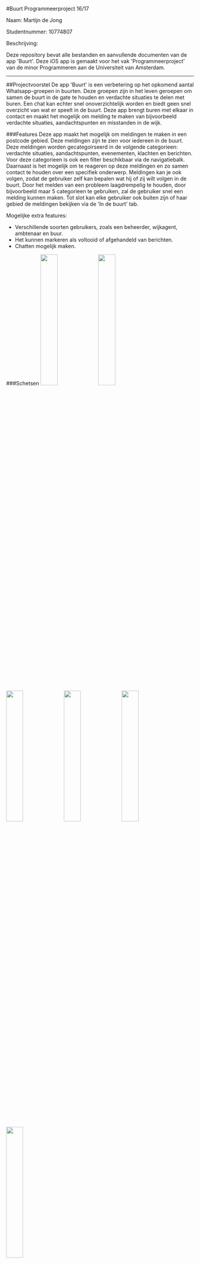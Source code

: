#Buurt
Programmeerproject 16/17

Naam: Martijn de Jong

Studentnummer: 10774807

Beschrijving:

Deze repository bevat alle bestanden en aanvullende documenten van de app 'Buurt'. Deze iOS app is gemaakt voor het vak 'Programmeerproject' van de minor Programmeren aan de Universiteit van Amsterdam.

---
##Projectvoorstel
De app 'Buurt' is een verbetering op het opkomend aantal Whatsapp-groepen in buurten. Deze groepen zijn in het leven geroepen om samen de buurt in de gate te houden en verdachte situaties te delen met buren. Een chat kan echter snel onoverzichtelijk worden en biedt geen snel overzicht van wat er speelt in de buurt. Deze app brengt buren met elkaar in contact en maakt het mogelijk om melding te maken van bijvoorbeeld verdachte situaties, aandachtspunten en misstanden in de wijk.


###Features
Deze app maakt het mogelijk om meldingen te maken in een postcode gebied. Deze meldingen zijn te zien voor iedereen in de buurt. Deze meldingen worden gecategoirseerd in de volgende categorieen: verdachte situaties, aandachtspunten, evenementen, klachten en berichten. Voor deze categorieen is ook een filter beschikbaar via de navigatiebalk. Daarnaast is het mogelijk om te reageren op deze meldingen en zo samen contact te houden over een specifiek onderwerp. Meldingen kan je ook volgen, zodat de gebruiker zelf kan bepalen wat hij of zij wilt volgen in de buurt. Door het melden van een probleem laagdrempelig te houden, door bijvoorbeeld maar 5 categorieen te gebruiken, zal de gebruiker snel een melding kunnen maken. Tot slot kan elke gebruiker ook buiten zijn of haar gebied de meldingen bekijken via de 'In de buurt' tab. 

Mogelijke extra features:
- Verschillende soorten gebruikers, zoals een beheerder, wijkagent, ambtenaar en buur.
- Het kunnen markeren als voltooid of afgehandeld van berichten.
- Chatten mogelijk maken.

###Schetsen
<img src="https://github.com/Martijn66/progproject/blob/master/doc/11.png" width=30%>
<img src="https://github.com/Martijn66/progproject/blob/master/doc/12.png" width=30%>
<img src="https://github.com/Martijn66/progproject/blob/master/doc/13.png" width=30%>
<img src="https://github.com/Martijn66/progproject/blob/master/doc/14.png" width=30%>
<img src="https://github.com/Martijn66/progproject/blob/master/doc/15.png" width=30%>
<img src="https://github.com/Martijn66/progproject/blob/master/doc/16.png" width=30%>

###Data
De meeste data wordt geleverd door de gebruikers zelf. Deze data wordt opgeslagen in een database en is vervolgens te raadplegen door de andere gebruikers. Daarnaast wordt er data verkregen met gebruik van MapKit waarbij coordinaten van een locatie worden opgehaald.


###Componenten
Deze app kan verdeeld worden in verschillende componenten. Het loginscherm wordt in principe alleen getoond bij het de eerste keer opnenen van de app. In dit scherm kan een account aangemaakt worden of indien de gebruiker al een account heeft kan hij of zij inloggen. Het startscherm bestaat uit een feed van de laatste meldingen en een hot topic dat bepaald is met behulp van het aantal reacties en de tijdstamp van de melding. In dit overzicht is het ook mogelijk om meldingen te volgen. Deze meldingen worden in een apart scherm weergegeven. Daarnaast is er een scherm voor elke melding, waarbij de naam, categorie, beschrijving, optioneel een foto, locatie op kaart en reacties zijn opgenomen. Daarnaast is natuurlijk ook een scherm waarbij de gebruiker een melding kan maken. Dit scherm is snel te bereiken via de tab bar, zodat de drempel voor het maken van een melding laag is. Het 'In de buurt' scherm toont een grote kaart met daar onder een tableview waarbij men ook buiten de eigen buurt de meldingen kan zien. Hiervoor wordt gebruik gemaakt van de huidige locatie van de iPhone.


###Externe Componenten
Voor het opslaan van de meldingen en daarbij behoordende informatie en data en het beheren van accounts zal Google Firebase gebruikt worden. Daarnaast zal MapKit van Apple gebruikt worden voor het weergeven van de kaarten en verkrijgen van de coordinaten. 


###Technische uitdagingen
Het gebruik maken van de locatie zal waarschijnlijk het meest uitdagend zijn. Er zijn echter genoeg mogelijkheden om locatievoorziening te gebuiken. Apple heeft een eigen MapKit die gebruikt kan worden, een alternatief zou de Google API kunnen zijn. Daarnaast zou ik gebruik kunnen maken van Facebook tijdens het aanmeldingsproces. In dit geval hoeft de gebruiker zelf geen naam op te geven en profielfoto. Dit laatste is niet belangrijk, maar kan de app wel visueel aantrekkelijker maken. In het technisch ontwerp zal ik dieper ingaan op de structuur van de database.


###Vergelijkbare app's
In de App store zijn vergelijkbare app's beschikbaar. De app 'BuurtApp' heeft niet veel goede beoordelingen. In de slechte recensies wordt voornamelijk aangegeven dat de app crasht en niet naar behoren werkt. De app 'Nextdoor' daarentegen heeft 4 sterren over alle versies en krijgt zeer goede recencies. Wel zijn er drie punten van kritiek te vinden: reclame in de app, spam en ongewenste berichten en de hoeveelheid persoonlijke gegevens die de app wilt weten.

Dit laatste punt is denk ik belangrijk om rekening mee te houden. Zo is voor het bepalen van de buurt de postcode in eerste instantie genoeg informatie, daarnaast is een (gebruikers)naam verplicht, maar een profielfoto is bijvoorbeeld optioneel.Ik denk dat het zeer belangrijk om de scope van de app niet al te breed te maken en het maken en ontvangen van meldingen centraal moet staan. De drempel om deel te nemen aan deze app moet zo laag mogelijk zijn.
